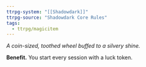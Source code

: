 ```yaml
---
ttrpg-system: "[[Shadowdark]]"
ttrpg-source: "Shadowdark Core Rules"
tags:
  - ttrpg/magicitem
---
```

*A coin-sized, toothed wheel buffed to a silvery shine.*

**Benefit.** You start every session with a luck token.

